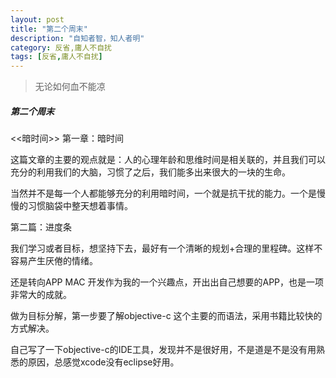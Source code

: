 ```yaml
---
layout: post
title: "第二个周末"
description: "自知者智，知人者明"
category: 反省,庸人不自扰
tags: [反省,庸人不自扰]
---
```


 > 无论如何血不能凉  

##### 第二个周末

<<暗时间>> 第一章：暗时间

这篇文章的主要的观点就是：人的心理年龄和思维时间是相关联的，并且我们可以充分的利用我们的大脑，习惯了之后，我们能多出来很大的一块的生命。

当然并不是每一个人都能够充分的利用暗时间，一个就是抗干扰的能力。一个是慢慢的习惯脑袋中整天想着事情。

第二篇：进度条  

我们学习或者目标，想坚持下去，最好有一个清晰的规划+合理的里程碑。这样不容易产生厌倦的情绪。

还是转向APP MAC 开发作为我的一个兴趣点，开出出自己想要的APP，也是一项非常大的成就。

做为目标分解，第一步要了解objective-c 这个主要的而语法，采用书籍比较快的方式解决。

自己写了一下objective-c的IDE工具，发现并不是很好用，不是道是不是没有用熟悉的原因，总感觉xcode没有eclipse好用。
